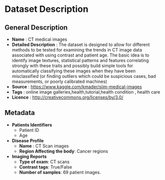 Dataset Description
===================
General Description
-------------------
* __Name__ : CT medical images
* __Detailed Description__ : The dataset is designed to allow for different methods to be tested for examining the trends in CT image data associated with using contrast and patient age. The basic idea is to identify image textures, statistical patterns and features correlating strongly with these traits and possibly build simple tools for automatically classifying these images when they have been misclassified (or finding outliers which could be suspicious cases, bad measurements, or poorly calibrated machines)
*	__Source__ : https://www.kaggle.com/kmader/siim-medical-images
*	__Tags__ : online image galleries,health,tutorial,health condition , health care
* __Licence__ : http://creativecommons.org/licenses/by/3.0/

Metadata
--------
*	__Patients Identifiers__
    * Patient ID
    * Age
*	__Disease Profile__
    * __Name__ : CT Scan images
    * __Region Affecting the body__: Cancer regions
* __Imaging Reports__
    * __Type of exam__: CT scans
    *	__Contrast tags__: True/False
    *	__Number of samples__: 69 patient images.
    
   
